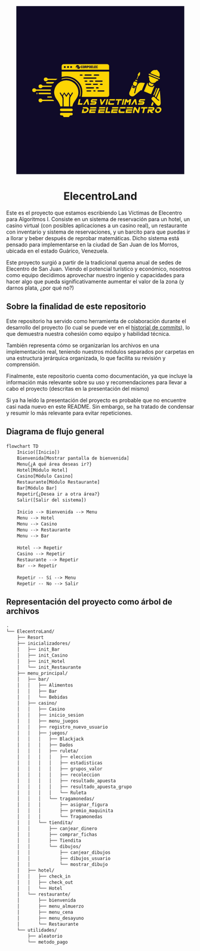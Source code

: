 <div align="center">
  <img src="./images/logo.jpg" width = 450>
  <h1>ElecentroLand</h1>
</div>

Este es el proyecto que estamos escribiendo Las Víctimas de Elecentro para Algoritmos I. Consiste en un sistema de reservación para un hotel, un casino virtual (con posibles aplicaciones a un casino real), un restaurante con inventario y sistema de reservaciones, y un barcito para que puedas ir a llorar y beber después de reprobar matemáticas. Dicho sistema está pensado para implementarse en la ciudad de San Juan de los Morros, ubicada en el estado Guárico, Venezuela.

Este proyecto surgió a partir de la tradicional quema anual de sedes de Elecentro de San Juan. Viendo el potencial turístico y económico, nosotros como equipo decidimos aprovechar nuestro ingenio y capacidades para hacer algo que pueda significativamente aumentar el valor de la zona (y darnos plata, ¿por qué no?)

## Sobre la finalidad de este repositorio

Este repositorio ha servido como herramienta de colaboración durante el desarrollo del proyecto (lo cual se puede ver en el [historial de commits](https://github.com/RicJDev/ElecentroLand/commits/master/)), lo que demuestra nuestra cohesión como equipo y habilidad técnica.

También representa cómo se organizarían los archivos en una implementación real, teniendo nuestros módulos separados por carpetas en una estructura jerárquica organizada, lo que facilita su revisión y comprensión.

Finalmente, este repositorio cuenta como documentación, ya que incluye la información más relevante sobre su uso y recomendaciones para llevar a cabo el proyecto (descritas en la presentación del mismo)

Si ya ha leído la presentación del proyecto es probable que no encuentre casi nada nuevo en este README. Sin embargo, se ha tratado de condensar y resumir lo más relevante para evitar repeticiones.

## Diagrama de flujo general

```mermaid
flowchart TD
    Inicio([Inicio])
    Bienvenida[Mostrar pantalla de bienvenida]
    Menu{¿A qué área deseas ir?}
    Hotel[Módulo Hotel]
    Casino[Módulo Casino]
    Restaurante[Módulo Restaurante]
    Bar[Módulo Bar]
    Repetir{¿Desea ir a otra área?}
    Salir([Salir del sistema])

    Inicio --> Bienvenida --> Menu
    Menu --> Hotel
    Menu --> Casino
    Menu --> Restaurante
    Menu --> Bar

    Hotel --> Repetir
    Casino --> Repetir
    Restaurante --> Repetir
    Bar --> Repetir

    Repetir -- Sí --> Menu
    Repetir -- No --> Salir
```

## Representación del proyecto como árbol de archivos

```
.
└── ElecentroLand/
    ├── Resort
    ├── inicializadores/
    │   ├── init_Bar
    │   ├── init_Casino
    │   ├── init_Hotel
    │   └── init_Restaurante
    ├── menu_principal/
    │   ├── bar/
    │   │   ├── Alimentos
    │   │   ├── Bar
    │   │   └── Bebidas
    │   ├── casino/
    │   │   ├── Casino
    │   │   ├── inicio_sesion
    │   │   ├── menu_juegos
    │   │   ├── registro_nuevo_usuario
    │   │   ├── juegos/
    │   │   │   ├── Blackjack
    │   │   │   ├── Dados
    │   │   │   ├── ruleta/
    │   │   │   │   ├── eleccion
    │   │   │   │   ├── estadisticas
    │   │   │   │   ├── grupos_valor
    │   │   │   │   ├── recoleccion
    │   │   │   │   ├── resultado_apuesta
    │   │   │   │   ├── resultado_apuesta_grupo
    │   │   │   │   └── Ruleta
    │   │   │   └── tragamonedas/
    │   │   │       ├── asignar_figura
    │   │   │       ├── premio_maquinita
    │   │   │       └── Tragamonedas
    │   │   └── tiendita/
    │   │       ├── canjear_dinero
    │   │       ├── comprar_fichas
    │   │       ├── Tiendita
    │   │       └── dibujos/
    │   │           ├── canjear_dibujos
    │   │           ├── dibujos_usuario
    │   │           └── mostrar_dibujo
    │   ├── hotel/
    │   │   ├── check_in
    │   │   ├── check_out
    │   │   └── Hotel
    │   └── restaurante/
    │       ├── bienvenida
    │       ├── menu_almuerzo
    │       ├── menu_cena
    │       ├── menu_desayuno
    │       └── Restaurante
    └── utilidades/
        ├── aleatorio
        └── metodo_pago
```
